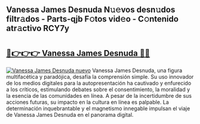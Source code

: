 ## Vanessa James Desnuda N𝚞𝚎vos desn𝚞dos filtr𝚊dos - Parts-qjb F𝚘tos vid𝚎o - C𝚘ntenido atr𝚊ctivo RCY7y

# <h2><a href="http://mb49x6.tromn.icu/?c=Vanessa+James+Desnuda">🔗👉👉👉 Vanessa James Desnuda 🔗🔗</a></h2>

[![Vanessa James Desnuda nuevo](https://i.imgur.com/pEAQMta.gif)](http://mb49x6.tromn.icu/?c=Vanessa+James+Desnuda)
Vanessa James Desnuda, una figura multifacética y paradójica, desafía la comprensión simple. Su uso innovador de los medios digitales para la autopresentación ha cautivado y enfurecido a los críticos, estimulando debates sobre el consentimiento, la moralidad y la esencia de las comunidades en línea. A pesar de la incertidumbre de sus acciones futuras, su impacto en la cultura en línea es palpable. La determinación inquebrantable y el magnetismo innegable impulsan el viaje de Vanessa James Desnuda en el panorama digital.
